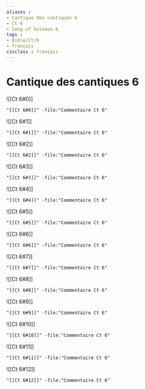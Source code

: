```yaml
---
aliases : 
- Cantique des cantiques 6
- Ct 6
- Song of Solomon 6
tags : 
- Bible/Ct/6
- français
cssclass : français
---
```


# Cantique des cantiques 6

![[Ct 6#0]]

```query
"[[Ct 6#0]]" -file:"Commentaire Ct 6"
```

![[Ct 6#1]]

```query
"[[Ct 6#1]]" -file:"Commentaire Ct 6"
```

![[Ct 6#2]]

```query
"[[Ct 6#2]]" -file:"Commentaire Ct 6"
```

![[Ct 6#3]]

```query
"[[Ct 6#3]]" -file:"Commentaire Ct 6"
```

![[Ct 6#4]]

```query
"[[Ct 6#4]]" -file:"Commentaire Ct 6"
```

![[Ct 6#5]]

```query
"[[Ct 6#5]]" -file:"Commentaire Ct 6"
```

![[Ct 6#6]]

```query
"[[Ct 6#6]]" -file:"Commentaire Ct 6"
```

![[Ct 6#7]]

```query
"[[Ct 6#7]]" -file:"Commentaire Ct 6"
```

![[Ct 6#8]]

```query
"[[Ct 6#8]]" -file:"Commentaire Ct 6"
```

![[Ct 6#9]]

```query
"[[Ct 6#9]]" -file:"Commentaire Ct 6"
```

![[Ct 6#10]]

```query
"[[Ct 6#10]]" -file:"Commentaire Ct 6"
```

![[Ct 6#11]]

```query
"[[Ct 6#11]]" -file:"Commentaire Ct 6"
```

![[Ct 6#12]]

```query
"[[Ct 6#12]]" -file:"Commentaire Ct 6"
```

